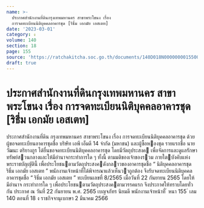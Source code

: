 ```yaml
---
name: >-
  ประกาศสำนักงานที่ดินกรุงเทพมหานคร สาขาพระโขนง เรื่อง
  การจดทะเบียนนิติบุคคลอาคารชุด [ริธึ่ม เอกมัย เอสเตท]
date: '2023-03-01'
category: ง
volume: 140
section: 18
page: 155
source: 'https://ratchakitcha.soc.go.th/documents/140D018N0000000015500.pdf'
draft: true
---
```


# ประกาศสำนักงานที่ดินกรุงเทพมหานคร สาขาพระโขนง เรื่อง การจดทะเบียนนิติบุคคลอาคารชุด [ริธึ่ม เอกมัย เอสเตท]

ประกาศสํานักงานที่ดิน กรุงเทพมหานคร สาขาพระโขนง เรื่อง การจดทะเบียนนิติบุคคลอาคารชุด ด้วย ผู้ขอจดทะเบียนอาคารชุดชื่อ บริษัท เอพี เอ็มดี 14 จํากัด (มหาชน) และผู้ซื้อหองชุด รายแรกชื่อ นายวัฒนะ ตริยางกูร ได้ยื่นขอจดทะเบียนนิติบุคคลอาคารชุด โดยมีวัตถุประสงค เพื่อจัดการและดูแลรักษาทรัพย์สวนกลางและให้มีอํานาจกระทําการใด ๆ ทั้งนี้ ตามมติของเจ้าของรวม ภายใตบังคับแห่งพระราชบัญญัตินี้ เพื่อประโยชนตามวัตถุประสงคดังกลาวของอาคารชุดชื่อ “ นิติบุคคลอาคารชุด ริธึ่ม เอกมัย เอสเตท ” พนักงานเจ้าหน้าที่ได้พิจารณาแล้วเห็นวาถูกต้อง จึงรับจดทะเบียนนิติบุคคลอาคารชุดชื่อ “ ริธึ่ม เอกมัย เอสเตท ” ทะเบียนเลขที่ 8/2565 เมื่อวันที่ 22 กันยายน 2565 โดยให้มีอํานาจ กระทําการใด ๆ เพื่อประโยชนตามวัตถุประสงคตามวรรคแรก จึงประกาศให้ทราบโดยทั่วกัน ประกาศ ณ วันที่ 22 กันยายน พ.ศ. 2565 เบญจภัทร นิยมดี พนักงานเจ้าหน้าที่ ้ หนา 155 ่ เลม 140 ตอนที่ 18 ง ราชกิจจานุเบกษา 2 มีนาคม 2566
